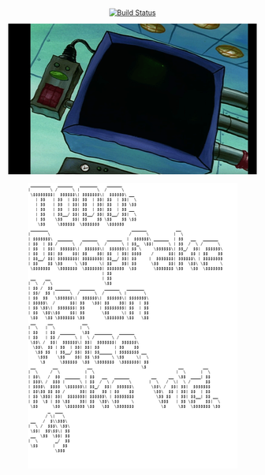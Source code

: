<div align="center">

# 


<a href="https://www.youtube.com/watch?v=0sR1rU3gLzQ"><img src="https://thumbs.gfycat.com/ElatedFearfulGalago-size_restricted.gif" alt="Build Status"></a>   

<p align="center">
<a href="https://www.youtube.com/watch?v=K9kbsK2cMt8"><img src="https://github.com/hewhocannotbetamed/sex/blob/develop/50%20percent%20elisp%2050%20percent%20YASsnippets.gif" alt="Build Status"></a>

<a href="https://www.youtube.com/watch?v=0sR1rU3gLzQ"><img src="https://github.com/hewhocannotbetamed/sex/blob/develop/Snipaste_2021-05-06_02-44-52.png" alt="Build Status"></a>   
  </div>
  
